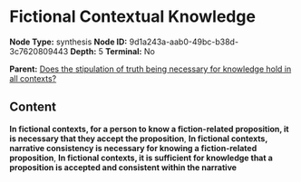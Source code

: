# Fictional Contextual Knowledge

**Node Type:** synthesis
**Node ID:** 9d1a243a-aab0-49bc-b38d-3c7620809443
**Depth:** 5
**Terminal:** No

**Parent:** [Does the stipulation of truth being necessary for knowledge hold in all contexts?](does-the-stipulation-of-truth-being-necessary-for-knowledge-hold-in-all-contexts-antithesis-5d62a07b-3e5e-4dee-89d5-f67a49eb0588.md)

## Content

**In fictional contexts, for a person to know a fiction-related proposition, it is necessary that they accept the proposition**, **In fictional contexts, narrative consistency is necessary for knowing a fiction-related proposition**, **In fictional contexts, it is sufficient for knowledge that a proposition is accepted and consistent within the narrative**
